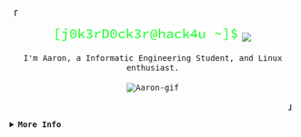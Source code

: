 <div align="justify">

<!-- Profile -->
<p align="left"><strong><samp>「</samp></strong></p>
  <p align="center">
    <samp>
           <img height="25" src="https://github.com/j0k3rD/j0k3rD/blob/main/%5Bj0k3rD0ck3r%40hack4u%20%7E%5D%24.png">
           <img src="https://readme-typing-svg.herokuapp.com?font=Source+Code+Pro&color=00FF12&vCenter=true&width=300&height=25&lines=HELLO+THERE!;Welcome+to+my+Profile;Check+out+my+Repos+%3A)">
      <br>
      <br>
        I'm Aaron, a Informatic Engineering Student, and Linux enthusiast.
      </b>
      <br>
      <br>
        <img align="center" alt="Aaron-gif" src="https://c.tenor.com/3ItiA2urMygAAAAC/nerowo-fsociety.gif" width="150" height="150"/>
    </samp>
  </p>
<p align="right"><strong><samp>」</samp></strong></p>
</div>

<details>
<summary><samp><b>More Info</b></samp></summary>
<h2></h2><br>
<!-- Contact Me -->
<p align="center">
  <samp>
        <!--   <a href="https://www.twitter.com/aaron_moya22" target="blank"><img src="https://img.shields.io/badge/Twitter-1DA1F2?style=for-the-badge&logo=twitter&logoColor=white"
        target="_blank"></a> -->
        <a href="https://discord.gg/Efvermwe" target="_blank"><img src="https://img.shields.io/badge/Discord-7289DA?style=for-the-badge&logo=discord&       logoColor=white" target="_blank"></a>
        <a href="mailto:contato@agm.moya@alumno.um.edu.ar"><img src="https://img.shields.io/badge/Gmail-D14836?style=for-the-badge&logo=gmail&logoColor=white"></a>
        <a href="https://www.reddit.com/user/Aromatic_Insect4630" target="_blank"><img src="https://img.shields.io/badge/Reddit-FF4500?style=for-the-badge&logo=reddit&logoColor=white" target="_blank"></a>
        <!--   <a href="https://..linkedin.com/in/rafaella-ballerini-45875e16a" target="_blank"><img src="https://img.shields.io/badge/-LinkedIn-%23007785?style-for-the-badge&logo-linkedin&logoColor-white" target="_blank"></a> -->
  </samp>
</p>

<h2></h2><br>

<!-- Languages and Technologies -->

```python
class Aaron:
    lenguajes= ["Python","HTML5", "CSS3", "GNUBash"]
    db= "MySQL"
    versionControl= ["Git", "GitHub"]
    editors= ["VSCode", "Neovim"]
    os= "Arch Linux"

    def funFact():
        print("I am a perfectionist when it comes to my work :)")
```

<h2></h2><br>
<div align="center">
  <a href="https://github.com/j0k3rD">
  <img height="150em" align="center" src="https://github-readme-stats.vercel.app/api?username=j0k3rD&show_icons=true&theme=dark&include_all_commits=true&count_private=true"/>
  <img height="150em" align="center" src="https://github-readme-stats.vercel.app/api/top-langs/?username=j0k3rD&layout=compact&langs_count=7&theme=dark"/>
</div>
  
<div align="center" style="display: inline block"><br>
  <img align="center" alt="Aaron-Python" height="40" wldth="40" src="https://raw.githubusercontent.com/devicons/devicon/master/icons/python/python-original.svg">
  <img align="center" alt="Aaron-SQL" height="40" width="40" src="https://cdn.jsdelivr.net/gh/devicons/devicon/icons/mysql/mysql-plain.svg">
<!--   <img align="center" alt="Aaron-Js" height="30" width="40" src="https://raw.githubusercontent.com/devicons/devicon/master/icons/javascript/javascript-plain.svg"> -->
  <img align="center" alt="Aaron-Flask" height="40" width="40" src="https://cdn.jsdelivr.net/gh/devicons/devicon/icons/flask/flask-original.svg">
  <img align="center" alt="Aaron-HTML" height="30" width="40" src="https://raw.githubusercontent.com/devicons/devicon/master/icons/html5/html5-original.svg">
  <img align="center" alt="Aaron-CSS" height="30" width="40" src="https://raw.githubusercontent.com/devicons/devicon/master/icons/css3/css3-original.svg">
  <img align="center" alt="Aaron-BASH" height="30" width="40" src="https://cdn.jsdelivr.net/gh/devicons/devicon/icons/bash/bash-plain.svg">
</div>
<div align="center">
  
   ![snake animation](https://github.com/j0k3rD/j0k3rD/blob/output/github-contribution-grid-snake.svg)
  
</div>

